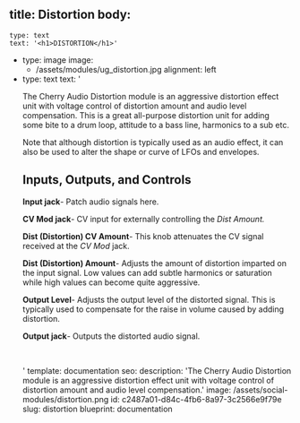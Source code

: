 title: Distortion
body:
  -
    type: text
    text: '<h1>DISTORTION</h1>'
  -
    type: image
    image:
      - /assets/modules/ug_distortion.jpg
    alignment: left
  -
    type: text
    text: '<p>The Cherry Audio Distortion module is an aggressive distortion effect unit with voltage control of distortion amount and audio level compensation. This is a great all-purpose distortion unit for adding some bite to a drum loop, attitude to a bass line, harmonics to a sub etc.</p><p>Note that although distortion is typically used as an audio effect, it can also be used to alter the shape or curve of LFOs and envelopes.</p><h2><strong>Inputs, Outputs, and Controls</strong></h2><p><strong>Input jack</strong>- Patch audio signals here.&nbsp;</p><p><strong>CV Mod jack</strong>- CV input for externally controlling the <em>Dist Amount.</em></p><p><strong>Dist (Distortion) CV Amount</strong>- This knob attenuates the CV signal received at the <em>CV Mod</em> jack.</p><p><strong>Dist (Distortion) Amount</strong>- Adjusts the amount of distortion imparted on the input signal. Low values can add subtle harmonics or saturation while high values can become quite aggressive.</p><p><strong>Output Level</strong>- Adjusts the output level of the distorted signal. This is typically used to compensate for the raise in volume caused by adding distortion.</p><p><strong>Output jack</strong>- Outputs the distorted audio signal.</p><p><br></p>'
template: documentation
seo:
  description: 'The Cherry Audio Distortion module is an aggressive distortion effect unit with voltage control of distortion amount and audio level compensation.'
  image: /assets/social-modules/distortion.png
id: c2487a01-d84c-4fb6-8a97-3c2566e9f79e
slug: distortion
blueprint: documentation
